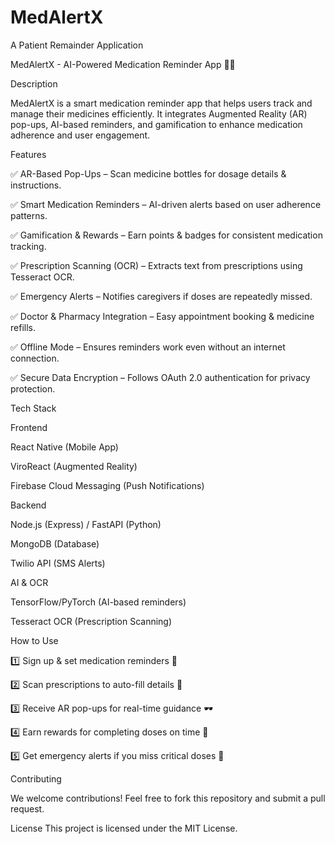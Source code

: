 # MedAlertX
A Patient Remainder Application



MedAlertX - AI-Powered Medication Reminder App 🚀💊



Description


MedAlertX is a smart medication reminder app that helps users track and manage their medicines efficiently. It integrates Augmented Reality (AR) pop-ups, AI-based reminders, and gamification to enhance medication adherence and user engagement.



Features



✅ AR-Based Pop-Ups – Scan medicine bottles for dosage details & instructions.

✅ Smart Medication Reminders – AI-driven alerts based on user adherence patterns.

✅ Gamification & Rewards – Earn points & badges for consistent medication tracking.

✅ Prescription Scanning (OCR) – Extracts text from prescriptions using Tesseract OCR.

✅ Emergency Alerts – Notifies caregivers if doses are repeatedly missed.

✅ Doctor & Pharmacy Integration – Easy appointment booking & medicine refills.

✅ Offline Mode – Ensures reminders work even without an internet connection.

✅ Secure Data Encryption – Follows OAuth 2.0 authentication for privacy protection.



Tech Stack



Frontend

React Native (Mobile App)

ViroReact (Augmented Reality)

Firebase Cloud Messaging (Push Notifications)

Backend

Node.js (Express) / FastAPI (Python)

MongoDB (Database)

Twilio API (SMS Alerts)

AI & OCR

TensorFlow/PyTorch (AI-based reminders)

Tesseract OCR (Prescription Scanning)



How to Use

1️⃣ Sign up & set medication reminders 📅

2️⃣ Scan prescriptions to auto-fill details 📸

3️⃣ Receive AR pop-ups for real-time guidance 🕶

4️⃣ Earn rewards for completing doses on time 🎯

5️⃣ Get emergency alerts if you miss critical doses 🚨



Contributing

We welcome contributions! Feel free to fork this repository and submit a pull request.



License
This project is licensed under the MIT License.

